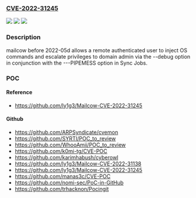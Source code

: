 ### [CVE-2022-31245](https://cve.mitre.org/cgi-bin/cvename.cgi?name=CVE-2022-31245)
![](https://img.shields.io/static/v1?label=Product&message=n%2Fa&color=blue)
![](https://img.shields.io/static/v1?label=Version&message=n%2Fa&color=blue)
![](https://img.shields.io/static/v1?label=Vulnerability&message=n%2Fa&color=brighgreen)

### Description

mailcow before 2022-05d allows a remote authenticated user to inject OS commands and escalate privileges to domain admin via the --debug option in conjunction with the ---PIPEMESS option in Sync Jobs.

### POC

#### Reference
- https://github.com/ly1g3/Mailcow-CVE-2022-31245

#### Github
- https://github.com/ARPSyndicate/cvemon
- https://github.com/SYRTI/POC_to_review
- https://github.com/WhooAmii/POC_to_review
- https://github.com/k0mi-tg/CVE-POC
- https://github.com/karimhabush/cyberowl
- https://github.com/ly1g3/Mailcow-CVE-2022-31138
- https://github.com/ly1g3/Mailcow-CVE-2022-31245
- https://github.com/manas3c/CVE-POC
- https://github.com/nomi-sec/PoC-in-GitHub
- https://github.com/trhacknon/Pocingit

